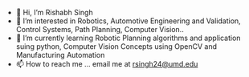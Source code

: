 - 👋 Hi, I’m Rishabh Singh
- 👀 I’m interested in Robotics, Automotive Engineering and Validation, Control Systems, Path Planning, Computer Vision..
- 🌱 I’m currently learning Robotic Planning algorithms and application suing python, Computer Vision Concepts using OpenCV and Manufacturing Automation
- 📫 How to reach me ... email me at rsingh24@umd.edu

<!---
Rish2911/Rish2911 is a ✨ special ✨ repository because its `README.md` (this file) appears on your GitHub profile.
You can click the Preview link to take a look at your changes.
--->
